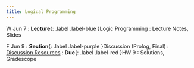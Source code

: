 ```yaml
---
title: Logical Programming
---
```


W Jun 7
: **Lecture**{: .label .label-blue }Logic Programming
  : Lecture Notes, Slides

F Jun 9
: **Section**{: .label .label-purple }Discussion (Prolog, Final)
  : [Discussion Resources](https://drive.google.com/drive/folders/1TBOqhuq2-JFEcW0KNkbnC6UXtpGUsATe)
: **Due**{: .label .label-red }HW 9
  : Solutions, Gradescope